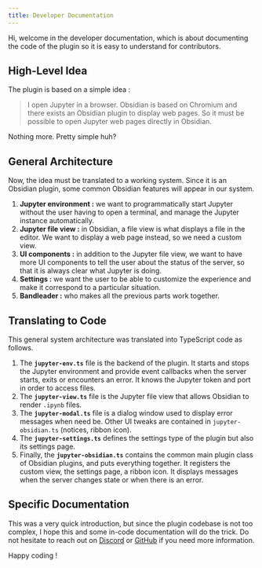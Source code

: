 ```yaml
---
title: Developer Documentation
---
```

Hi, welcome in the developer documentation, which is about documenting the code of the plugin so it is easy to understand for contributors.
## High-Level Idea

The plugin is based on a simple idea :

> I open Jupyter in a browser. Obsidian is based on Chromium and there exists an Obsidian plugin to display web pages. So it must be possible to open Jupyter web pages directly in Obsidian.

Nothing more. Pretty simple huh?
## General Architecture

Now, the idea must be translated to a working system. Since it is an Obsidian plugin, some common Obsidian features will appear in our system.

1. **Jupyter environment :** we want to programmatically start Jupyter without the user having to open a terminal, and manage the Jupyter instance automatically.
2. **Jupyter file view :** in Obsidian, a file view is what displays a file in the editor. We want to display a web page instead, so we need a custom view.
3. **UI components :** in addition to the Jupyter file view, we want to have more UI components to tell the user about the status of the server, so that it is always clear what Jupyter is doing.
4. **Settings :** we want the user to be able to customize the experience and make it correspond to a particular situation.
5. **Bandleader :** who makes all the previous parts work together.
## Translating to Code

This general system architecture was translated into TypeScript code as follows.

1. The **`jupyter-env.ts`** file is the backend of the plugin. It starts and stops the Jupyter environment and provide event callbacks when the server starts, exits or encounters an error. It knows the Jupyter token and port in order to access files.
2. The **`jupyter-view.ts`** file is the Jupyter file view that allows Obsidian to render `.ipynb` files.
3. The **`jupyter-modal.ts`** file is a dialog window used to display error messages when need be. Other UI tweaks are contained in `jupyter-obsidian.ts` (notices, ribbon icon).
4. The **`jupyter-settings.ts`** defines the settings type of the plugin but also its settings page.
5. Finally, the **`jupyter-obsidian.ts`** contains the common main plugin class of Obsidian plugins, and puts everything together. It registers the custom view, the settings page, a ribbon icon. It displays messages when the server changes state or when there is an error.
## Specific Documentation

This was a very quick introduction, but since the plugin codebase is not too complex, I hope this and some in-code documentation will do the trick. Do not hesitate to reach out on [Discord](https://discord.gg/KgkwwRJ3mQ) or [GitHub](https://github.com/MaelImhof/obsidian-jupyter/issues) if you need more information.

Happy coding !